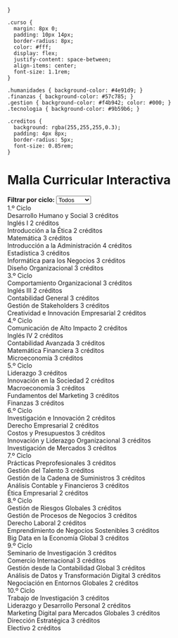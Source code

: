 
    }

    .curso {
      margin: 8px 0;
      padding: 10px 14px;
      border-radius: 8px;
      color: #fff;
      display: flex;
      justify-content: space-between;
      align-items: center;
      font-size: 1.1rem;
    }

    .humanidades { background-color: #4e91d9; }
    .finanzas { background-color: #57c785; }
    .gestion { background-color: #f4b942; color: #000; }
    .tecnologia { background-color: #9b59b6; }

    .creditos {
      background: rgba(255,255,255,0.3);
      padding: 4px 8px;
      border-radius: 5px;
      font-size: 0.85rem;
    }
  </style>
</head>
<body>

  <h1>Malla Curricular Interactiva</h1>

  <div class="filtro">
    <label for="selector-ciclo"><strong>Filtrar por ciclo:</strong></label>
    <select id="selector-ciclo" onchange="filtrarCiclo()">
      <option value="todos">Todos</option>
      <option value="ciclo1">1.º Ciclo</option>
      <option value="ciclo2">2.º Ciclo</option>
      <option value="ciclo3">3.º Ciclo</option>
      <option value="ciclo4">4.º Ciclo</option>
      <option value="ciclo5">5.º Ciclo</option>
      <option value="ciclo6">6.º Ciclo</option>
      <option value="ciclo7">7.º Ciclo</option>
      <option value="ciclo8">8.º Ciclo</option>
      <option value="ciclo9">9.º Ciclo</option>
      <option value="ciclo10">10.º Ciclo</option>
    </select>
  </div>
<!-- CICLO 1 -->
<div class="ciclo ciclo1 active">
  <div class="titulo-ciclo">1.º Ciclo</div>
  <div class="curso humanidades">Desarrollo Humano y Social <span class="creditos">3 créditos</span></div>
  <div class="curso humanidades">Inglés I <span class="creditos">2 créditos</span></div>
  <div class="curso humanidades">Introducción a la Ética <span class="creditos">2 créditos</span></div>
  <div class="curso finanzas">Matemática <span class="creditos">3 créditos</span></div>
  <div class="curso gestion">Introducción a la Administración <span class="creditos">4 créditos</span></div>
</div>

  <div class="curso finanzas">Estadística <span class="creditos">3 créditos</span></div>
  <div class="curso tecnologia">Informática para los Negocios <span class="creditos">3 créditos</span></div>
  <div class="curso gestion">Diseño Organizacional <span class="creditos">3 créditos</span></div>
</div>

<!-- CICLO 3 -->
<div class="ciclo ciclo3 active">
  <div class="titulo-ciclo">3.º Ciclo</div>
  <div class="curso gestion">Comportamiento Organizacional <span class="creditos">3 créditos</span></div>
  <div class="curso humanidades">Inglés III <span class="creditos">2 créditos</span></div>
  <div class="curso finanzas">Contabilidad General <span class="creditos">3 créditos</span></div>
  <div class="curso gestion">Gestión de Stakeholders <span class="creditos">3 créditos</span></div>
  <div class="curso gestion">Creatividad e Innovación Empresarial <span class="creditos">2 créditos</span></div>
</div>

<!-- CICLO 4 -->
<div class="ciclo ciclo4 active">
  <div class="titulo-ciclo">4.º Ciclo</div>
  <div class="curso gestion">Comunicación de Alto Impacto <span class="creditos">2 créditos</span></div>
  <div class="curso humanidades">Inglés IV <span class="creditos">2 créditos</span></div>
  <div class="curso finanzas">Contabilidad Avanzada <span class="creditos">3 créditos</span></div>
  <div class="curso finanzas">Matemática Financiera <span class="creditos">3 créditos</span></div>
  <div class="curso finanzas">Microeconomía <span class="creditos">3 créditos</span></div>
</div>

<!-- CICLO 5 -->
<div class="ciclo ciclo5 active">
  <div class="titulo-ciclo">5.º Ciclo</div>
  <div class="curso gestion">Liderazgo <span class="creditos">3 créditos</span></div>
  <div class="curso gestion">Innovación en la Sociedad <span class="creditos">2 créditos</span></div>
  <div class="curso finanzas">Macroeconomía <span class="creditos">3 créditos</span></div>
  <div class="curso gestion">Fundamentos del Marketing <span class="creditos">3 créditos</span></div>
  <div class="curso finanzas">Finanzas <span class="creditos">3 créditos</span></div>
</div>

<!-- CICLO 6 -->
<div class="ciclo ciclo6 active">
  <div class="titulo-ciclo">6.º Ciclo</div>
  <div class="curso gestion">Investigación e Innovación <span class="creditos">2 créditos</span></div>
  <div class="curso gestion">Derecho Empresarial <span class="creditos">2 créditos</span></div>
  <div class="curso finanzas">Costos y Presupuestos <span class="creditos">3 créditos</span></div>
  <div class="curso gestion">Innovación y Liderazgo Organizacional <span class="creditos">3 créditos</span></div>
  <div class="curso gestion">Investigación de Mercados <span class="creditos">3 créditos</span></div>
</div>

<!-- CICLO 7 -->
<div class="ciclo ciclo7 active">
  <div class="titulo-ciclo">7.º Ciclo</div>
  <div class="curso gestion">Prácticas Preprofesionales <span class="creditos">3 créditos</span></div>
  <div class="curso gestion">Gestión del Talento <span class="creditos">3 créditos</span></div>
  <div class="curso gestion">Gestión de la Cadena de Suministros <span class="creditos">3 créditos</span></div>
  <div class="curso finanzas">Análisis Contable y Financieros <span class="creditos">3 créditos</span></div>
  <div class="curso humanidades">Ética Empresarial <span class="creditos">2 créditos</span></div>
</div>

<!-- CICLO 8 -->
<div class="ciclo ciclo8 active">
  <div class="titulo-ciclo">8.º Ciclo</div>
  <div class="curso gestion">Gestión de Riesgos Globales <span class="creditos">3 créditos</span></div>
  <div class="curso gestion">Gestión de Procesos de Negocios <span class="creditos">3 créditos</span></div>
  <div class="curso gestion">Derecho Laboral <span class="creditos">2 créditos</span></div>
  <div class="curso gestion">Emprendimiento de Negocios Sostenibles <span class="creditos">3 créditos</span></div>
  <div class="curso tecnologia">Big Data en la Economía Global <span class="creditos">3 créditos</span></div>
</div>

<!-- CICLO 9 -->
<div class="ciclo ciclo9 active">
  <div class="titulo-ciclo">9.º Ciclo</div>
  <div class="curso gestion">Seminario de Investigación <span class="creditos">3 créditos</span></div>
  <div class="curso gestion">Comercio Internacional <span class="creditos">3 créditos</span></div>
  <div class="curso finanzas">Gestión desde la Contabilidad Global <span class="creditos">3 créditos</span></div>
  <div class="curso tecnologia">Análisis de Datos y Transformación Digital <span class="creditos">3 créditos</span></div>
  <div class="curso gestion">Negociación en Entornos Globales <span class="creditos">2 créditos</span></div>
</div>

<!-- CICLO 10 -->
<div class="ciclo ciclo10 active">
  <div class="titulo-ciclo">10.º Ciclo</div>
  <div class="curso gestion">Trabajo de Investigación <span class="creditos">3 créditos</span></div>
  <div class="curso gestion">Liderazgo y Desarrollo Personal <span class="creditos">2 créditos</span></div>
  <div class="curso gestion">Marketing Digital para Mercados Globales <span class="creditos">3 créditos</span></div>
  <div class="curso gestion">Dirección Estratégica <span class="creditos">3 créditos</span></div>
  <div class="curso gestion">Electivo <span class="creditos">2 créditos</span></div>
</div>
<script>
    function filtrarCiclo() {
      const valor = document.getElementById('selector-ciclo').value;
      const ciclos = document.querySelectorAll('.ciclo');
      ciclos.forEach(ciclo => {
        if (valor === 'todos') {
          ciclo.classList.add('active');
        } else {
          ciclo.classList.remove('active');
          if (ciclo.classList.contains(valor)) {
            ciclo.classList.add('active');
          }
        }
      });
    }
  </script>
  </body>
</html>
